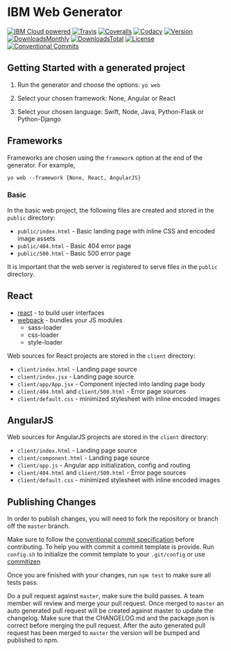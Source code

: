 # IBM Web Generator 


[![IBM Cloud powered][img-ibmcloud-powered]][url-cloud]
[![Travis][img-travis-master]][url-travis-master]
[![Coveralls][img-coveralls-master]][url-coveralls-master]
[![Codacy][img-codacy]][url-codacy]
[![Version][img-version]][url-npm]
[![DownloadsMonthly][img-npm-downloads-monthly]][url-npm]
[![DownloadsTotal][img-npm-downloads-total]][url-npm]
[![License][img-license]][url-npm]
[![Conventional Commits](https://img.shields.io/badge/Conventional%20Commits-1.0.0-yellow.svg)](https://conventionalcommits.org)

[img-ibmcloud-powered]: https://img.shields.io/badge/IBM%20Cloud-powered-blue.svg
[url-cloud]: http://bluemix.net

[url-npm]: https://www.npmjs.com/package/generator-ibm-web
[img-license]: https://img.shields.io/npm/l/generator-ibm-web.svg
[img-version]: https://img.shields.io/npm/v/generator-ibm-web.svg
[img-npm-downloads-monthly]: https://img.shields.io/npm/dm/generator-ibm-web.svg
[img-npm-downloads-total]: https://img.shields.io/npm/dt/generator-ibm-web.svg

[img-travis-master]: https://travis-ci.org/ibm-developer/generator-ibm-web.svg?branch=master
[url-travis-master]: https://travis-ci.org/ibm-developer/generator-ibm-web/branches

[img-coveralls-master]: https://coveralls.io/repos/github/ibm-developer/generator-ibm-web/badge.svg
[url-coveralls-master]: https://coveralls.io/github/ibm-developer/generator-ibm-web


[img-codacy]: https://api.codacy.com/project/badge/Grade/de3305c225024fe5b551d9f8fee3b587?branch=master
[url-codacy]: https://www.codacy.com/app/ibm-developer/generator-ibm-web



## Getting Started with a generated project

1. Run the generator and choose the options:
  `yo web`

1. Select your chosen framework: None, Angular or React

1. Select your chosen language: Swift, Node, Java, Python-Flask or Python-Django

## Frameworks

Frameworks are chosen using the `framework` option at the end of the generator. For example,

```
yo web --framework {None, React, AngularJS}
```

### Basic

In the basic web project, the following files are created and stored in the `public` directory:

- `public/index.html` - Basic landing page with inline CSS and encoded image assets
- `public/404.html` - Basic 404 error page
- `public/500.html` - Basic 500 error page

It is important that the web server is registered to serve files in the `public` directory.

## React

- [react](https://facebook.github.io/react/) - to build user interfaces
- [webpack](https://webpack.github.io/) - bundles your JS modules
  - sass-loader 
  - css-loader
  - style-loader

Web sources for React projects are stored in the `client` directory:

- `client/index.html` - Landing page source
- `client/index.jsx` - Landing page source
- `client/app/App.jsx` - Component injected into landing page body
- `client/404.html` and `client/500.html` - Error page sources
- `client/default.css` - minimized stylesheet with inline encoded images

## AngularJS

Web sources for AngularJS projects are stored in the `client` directory:

- `client/index.html` - Landing page source 
- `client/component.html` - Landing page source
- `client/app.js` - Angular app initialization, config and routing
- `client/404.html` and `client/500.html` - Error page sources
- `client/default.css` - minimized stylesheet with inline encoded images



## Publishing Changes

In order to publish changes, you will need to fork the repository or branch off the `master` branch.

Make sure to follow the [conventional commit specification](https://conventionalcommits.org/) before contributing. To help you with commit a commit template is provide. Run `config.sh` to initialize the commit template to your `.git/config` or use [commitizen](https://www.npmjs.com/package/commitizen)

Once you are finished with your changes, run `npm test` to make sure all tests pass.

Do a pull request against `master`, make sure the build passes. A team member will review and merge your pull request.
Once merged to `master` an auto generated pull request will be created against master to update the changelog. Make sure that the CHANGELOG.md and the package.json is correct before merging the pull request. After the auto generated pull request has been merged to `master` the version will be bumped and published to npm.
